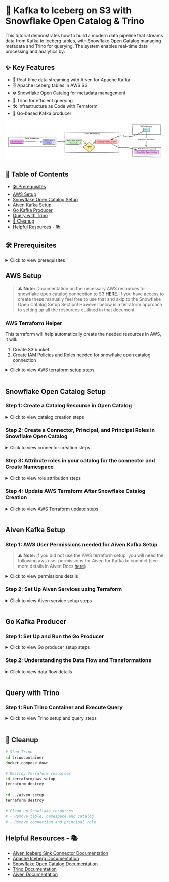 # 🚀 Kafka to Iceberg on S3 with Snowflake Open Catalog & Trino

This tutorial demonstrates how to build a modern data pipeline that streams data from Kafka to Iceberg tables, with Snowflake Open Catalog managing metadata and Trino for querying. The system enables real-time data processing and analytics by:

## ✨ Key Features

- 🦀 Real-time data streaming with Aiven for Apache Kafka
- 🗄 Apache Iceberg tables in AWS S3
- ❄️ Snowflake Open Catalog for metadata management
- 🔎 Trino for efficient querying
- 🛠️ Infrastructure as Code with Terraform
- 🚀 Go-based Kafka producer

![Data Pipeline Architecture](images/architecture.png)

## 📑 Table of Contents
- [🛠️ Prerequisites](#prerequisites)
- [AWS Setup](#aws-setup)
- [Snowflake Open Catalog Setup](#snowflake-open-catalog-setup)
- [Aiven Kafka Setup](#aiven-kafka-setup)
- [Go Kafka Producer](#go-kafka-producer)
- [Query with Trino](#query-with-trino)
- [🧹 Cleanup](#cleanup)
- [Helpful Resources - 📚](#helpful-resources)

## 🛠️ Prerequisites

<details>
<summary>Click to view prerequisites</summary>

Before starting, ensure you have:

- **Docker & Docker Compose for running Trino locally**

- **AWS Account & AWS CLI installed**

- **Aiven Account, API Token and Project**

- **Snowflake Account with open catalog and ORGADMIN privileges or equivalent**

- **Go Development Environment**

- **Terraform CLI installed**
</details>

## AWS Setup
> **⚠️ Note:** Documentation on the necessary AWS resources for snowflake open catalog connection to S3 [HERE](https://other-docs.snowflake.com/en/opencatalog/create-catalog#create-a-catalog-using-amazon-simple-storage-service-amazon-s3).
If you have access to create these manually feel free to use that and skip to the Snowflake Open Catalog Setup Section! However below is a terraform approach to setting up all the resources outlined in that document.

### AWS Terraform Helper
This terraform will help automatically create the needed resources in AWS, it will:
1) Create S3 bucket
2) Create IAM Policies and Roles needed for snowflake open catalog connection
<details>
<summary>Click to view AWS terraform setup steps</summary>


#### Step 1: Configure AWS CLI & User
1. Install the AWS CLI if you haven't already.
2. Ensure you have an AWS user with the following permissions:
```json
{
    "Version": "2012-10-17",
    "Statement": [
        {
            "Effect": "Allow",
            "Action": [
                "iam:CreateRole",
                "iam:CreatePolicy",
                "iam:DeleteRole",
                "iam:GetRole",
                "iam:PutRolePolicy",
                "iam:CreatePolicy",
                "iam:DeleteRolePolicy",
                "iam:PassRole",
                "iam:ListRolePolicies",
                "iam:ListAttachedRolePolicies",
                "iam:TagRole",
                "iam:CreatePolicy",
                "iam:DeletePolicy",
                "iam:GetPolicy",
                "iam:GetPolicyVersion",
                "iam:ListPolicyVersions",
                "iam:AttachRolePolicy",
                "iam:DetachRolePolicy",
                "iam:ListInstanceProfilesForRole",
                "iam:RemoveRoleFromInstanceProfile",
                "iam:UpdateAssumeRolePolicy",
                "iam:DeleteInstanceProfile"
            ],
            "Resource": [
                "arn:aws:iam::<account-id>:role/snowflake_s3_role",
                "arn:aws:iam::<account-id>:policy/snowflake_s3_access"
            ]
        },
        {
            "Effect": "Allow",
            "Action": [
                "s3:CreateBucket",
                "s3:DeleteBucket",
                "s3:GetBucketLocation",
                "s3:ListBucket",
                "s3:PutObject",
                "s3:ListAllMyBuckets",
                "s3:GetBucketAcl",
                "s3:PutBucketAcl",
                "s3:GetBucketPolicy",
                "s3:PutBucketPolicy",
                "s3:DeleteBucketPolicy",
                "s3:GetBucketVersioning",
                "s3:PutBucketVersioning",
                "s3:GetBucketWebsite",
                "s3:PutBucketWebsite",
                "s3:DeleteBucketWebsite",
                "s3:GetBucketCors",
                "s3:PutBucketCors",
                "s3:GetBucketTagging",
                "s3:PutBucketTagging",
                "s3:GetBucketLogging",
                "s3:PutBucketLogging",
                "s3:GetBucketNotification",
                "s3:PutBucketNotification",
                "s3:GetBucketRequestPayment",
                "s3:PutBucketRequestPayment",
                "s3:GetAccelerateConfiguration",
                "s3:GetLifecycleConfiguration",
                "s3:GetReplicationConfiguration",
                "s3:GetEncryptionConfiguration",
                "s3:GetBucketObjectLockConfiguration",
                "s3:PutEncryptionConfiguration"
            ],
            "Resource": [
               "arn:aws:s3:::your-bucket-name",
               "arn:aws:s3:::your-bucket-name/*",
            ]
        }
    ]
}
```
3. Create and retrieve the AWS Access Key ID, Secret Access Key associated with the user
4. Run the following command to configure your AWS credentials:
   ```bash
   aws configure
   ```
   You'll be prompted to enter your AWS Access Key ID, Secret Access Key, region, and output format. These credentials will be used by Terraform automatically.


#### Step 2: Configure AWS Terraform
1. Navigate to the AWS Terraform directory:
   ```bash
   cd terraform/aws_setup
   cp terraform.tfvars.example terraform.tfvars
   ```

2. Edit `terraform.tfvars` and set your values:
   - `aws_region`: Your desired AWS region
   - `aws_account_id`: Your AWS account ID
   - `s3_bucket_name`: Your desired S3 bucket name
   - `external_id`: A unique identifier for Snowflake trust relationship (e.g. 123456)

#### Step 3: Initial Terraform plan and configuration
1. Initialize Terraform:
   ```bash
   terraform init
   terraform plan
   terraform apply
   ```

4. Save the outputs, particularly the `iam_role_arn`, as you'll need it for Snowflake setup and **Note:** You'll need to return to this section after creating your Snowflake Open Catalog to update the IAM role's trust policy.

</details>

<br>

## Snowflake Open Catalog Setup

### Step 1: Create a Catalog Resource in Open Catalog
<details>
<summary>Click to view catalog creation steps</summary>

1. In the Snowflake UI, navigate to Catalogs and Click `Create Catalog`
2. Fill in the following details:
   - Name: Choose a name for your catalog (e.g., `ICEBERG_CATALOG`).
   - Storage Provider: Select "S3".
   - Default base location: Enter `s3://<s3-bucket-name>` (e.g., `s3://apache-iceberg-bucket-demo`).
   - S3 Role ARN: Enter the `iam_role_arn` of the role created by Terraform (output from `terraform apply`).
   - External Id: Enter the `external_id` from the `terraform.tfvars`
3. Click `Create` then under catalog details copy the `IAM user arn` and paste it in the `snowflake_iam_user_arn` variable in `terraform/aws_setup/terraform.tfvars`
</details>

### Step 2: Create a Connector, Principal, and Principal Roles in Snowflake Open Catalog
<details>
<summary>Click to view connector creation steps</summary>

1. In Snowflake Open Catalog main page, go to Connections and click `+ Connection`.
2. Fill in the following details:
   - Name: Choose a name for your connector.
   - Query Engine: Trino.
   - Enable Create New Principal Role.
   - Name Principal Role.
3. Click `Create` and record Client ID and Client Secret (we will use this in the terraform setup).
</details>

### Step 3: Attribute roles in your catalog for the connector and Create Namespace
<details>
<summary>Click to view role attribution steps</summary>

1. Go to your Catalog under the roles tab and select `+ Catalog Role`.
2. Create a name and for privileges select `CATALOG_MANAGE_CONTENT` along with any others you need.
3. Under the Roles tab you should see your catalog role, click `Grant to Principal Role` and select the catalog role you just created and assign it to the principal role you created in the previous step.
4. Lastly, create a Namespace in your Catalog
</details>

### Step 4: Update AWS Terraform After Snowflake Catalog Creation
<details>
<summary>Click to view AWS Terraform update steps</summary>

1. After creating your Snowflake Open Catalog, retrieve the `IAM user arn` in the catalog details.
2. Paste the arn in the `snowflake_iam_user_arn` variable in the `terraform.tfvars` file in the AWS Terraform directory:
   ```hcl
   snowflake_iam_user_arn = "arn:aws:iam::123456789012:user/snowflake-user"
   ```

3. Apply the updated configuration:
   ```bash
   terraform apply
   ```

**This will update the IAM role's trust policy to allow Snowflake to assume the role. If you did not use the terraform setup then you will have to do this manually.**
</details>

<br>

## Aiven Kafka Setup
### Step 1: AWS User Permissions needed for Aiven Kafka Setup

> **⚠️ Note:** If you did not use the AWS terraform setup, you will need the following aws user permissions for Aiven for Kafka to connect (see more details in Aiven Docs [here](https://aiven.io/docs/products/kafka/kafka-connect/howto/iceberg-sink-connector))

<details>
<summary>Click to view permissions details</summary>

```json
{
    "Version": "2012-10-17",
    "Statement": [
        {
            "Sid": "S3Access",
            "Effect": "Allow",
            "Action": [
                "s3:GetObject",
                "s3:PutObject",
                "s3:DeleteObject",
                "s3:ListBucket",
                "s3:GetBucketLocation",
                "s3:AbortMultipartUpload",
                "s3:ListMultipartUploadParts"
            ],
            "Resource": [
                "arn:aws:s3:::<your-s3-bucket>/*"
            ]
        },
        {
            "Sid": "S3ListBucket",
            "Effect": "Allow",
            "Action": "s3:ListBucket",
            "Resource": [
                "arn:aws:s3:::<your-s3-bucket>"
            ]
        }
    ]
}
```
</details>

### Step 2: Set Up Aiven Services using Terraform
<details>
<summary>Click to view Aiven service setup steps</summary>

1. **Configure Terraform Variables**
   ```bash
   cd terraform/aiven_setup
   cp terraform.tfvars.example terraform.tfvars
   ```
   Edit `terraform.tfvars` and set your values:
   - `aiven_api_token`: Your Aiven API token in [Aiven Console](https://console.aiven.io/profile/tokens)
   - `aiven_project_name`: Your Aiven project name in [Aiven Console](https://console.aiven.io/projects)
   - `aws_access_key_id`: Your AWS access key ID with the necesarry permissions (see step 1 above).
   - `aws_secret_access_key`: Your AWS secret access key with the necesarry permissions (see step 1 above).
   - `snowflake_uri`: Your Snowflake Open Catalog URI. The format may vary depending on your Snowflake account type and region.
     Common format: https://{account-id}.{region}.snowflakecomputing.com/polaris/api/catalog
     For more details and alternative formats, refer to [Snowflake's Open Catalog documentation](https://docs.snowflake.com/en/sql-reference/sql/create-catalog-integration-open-catalog).
   - `iceberg_catalog_scope`: Your Principal Role created in Step 3 of Snowflake Open Catalog Setup (format: PRINCIPAL_ROLE:{your-principal-role-name}).
   - `snowflake_client_id`: Your Snowflake Connector client id.
   - `snowflake_client_secret`: Your Snowflake Connector secret key.

   **Note:** Make sure whatever table you are using in Snowflake Open Catalog exists before running terraform, this avoids possible race conditions.

2. **Initialize and Apply Terraform**
   ```bash
   terraform init
   terraform plan
   terraform apply
   ```

   This will create:
   - A Kafka service named `iceberg-kafka`.
   - Two Kafka topics: `product` and `iceberg-control`.
   - A Kafka Connect service named `iceberg-connect`.
   - An Iceberg Sink Connector.
</details>

<br>

## Go Kafka Producer
### Step 1: Set Up and Run the Go Producer
<details>
<summary>Click to view Go producer setup steps</summary>

1. **Certificate Setup**
   - Create a `certs` directory in your project root and download the following certificate files from your Aiven for Kafka Service dashboard:
     - Navigate to your Kafka service in Aiven Console.
     - Go to the "Connection Information" tab.
     - Download:
       - `ca.pem`: The CA certificate.
       - `service.cert`: The service certificate.
       - `service.key`: The service private key.
   - Place these files in the `certs` directory.

2. **Configure Kafka Broker Address**
   - Open `main.go` in your editor.
   - Locate the `KafkaBrokerAddress` constant (around line 16).
   - Replace `<your-kafka-broker-address>` with your Aiven Kafka Service URI.
     - You can find this in your Aiven Console under the Kafka service's "Connection Information" tab.
     - It will look something like: `kafka-iceberg-demo.a.aivencloud.com:12345`.

3. **Build and Run**
   ```bash
   go build
   ./aiven-iceberg-tutorial
   ```

The application will:
- Generate 15 mock product records.
- Send each product to the Kafka topic with a unique key.
- Log the partition and offset for each message sent.

You should see output similar to:
```
Starting Kafka producer...
Sent product 1 to partition 0 at offset 0
Sent product 2 to partition 0 at offset 1
...
All products sent successfully.
```
</details>

### Step 2: Understanding the Data Flow and Transformations
<details>
<summary>Click to view data flow details</summary>

The data pipeline includes a transformation step in Kafka Connect that's crucial for proper Iceberg table structure:

1. **Message Structure**
   - The Go producer sends messages with both a key and value:
     ```json
     // Key
     {
       "keyId": 10,
       "keyCode": "P1"
     }
     // Value
     {
       "id": 1,
       "name": "Product 1",
       "quantity": 50,
       "price": 29.99
     }
     ```

2. **Kafka Connect Transformation**
   - The `KeyToValue` transformation (`k2v`) is used to:
     - Move the `keyId` from the message key to the value.
     - Rename it to `kId` in the value.
   - This ensures all relevant data is stored in the Iceberg table.
   - Without this transformation, the key information would be lost in the Iceberg table.

3. **Resulting Iceberg Table Structure**
   ```sql
   CREATE TABLE product (
      name VARCHAR,
      quantity BIGINT,
      id BIGINT,
      price DOUBLE,
      kId BIGINT
   );
   ```

This transformation is essential because:
- Iceberg tables need all data in the value portion.
- Message keys are typically used for partitioning in Kafka but aren't automatically included in the table.
- The transformation preserves the key information while maintaining a clean table structure.
</details>

<br>

## Query with Trino
### Step 1: Run Trino Container and Execute Query
<details>
<summary>Click to view Trino setup and query steps</summary>

1. Navigate to the `trinocontainer` directory.
2. Inside `trinocontainer/trino/etc/catalog/iceberg.properties` and update the values.
3. Start the Trino service:
   ```bash
   docker-compose up -d
   ```
4. Connect to Trino CLI:
   ```bash
   docker exec -it trinocontainer-trino-1 trino
   ```
5. Run example queries:
   ```sql
   SHOW SCHEMAS FROM iceberg;
   SELECT * FROM iceberg.`namespace`.`tablename` LIMIT 15;
   ```
</details>

<br>

## 🧹 Cleanup

```bash
# Stop Trino
cd trinocontainer
docker-compose down

# Destroy Terraform resources
cd terraform/aws_setup
terraform destroy

cd ../aiven_setup
terraform destroy

# Clean up Snowflake resources
# - Remove table, namespace and catalog
# - Remove connection and principal role
```

## Helpful Resources - 📚
- [Aiven Iceberg Sink Connector Documentation](https://aiven.io/docs/products/kafka/kafka-connect/howto/iceberg-sink-connector)
- [Apache Iceberg Documentation](https://iceberg.apache.org/docs/latest/)
- [Snowflake Open Catalog Documentation](https://docs.snowflake.com/en/user-guide/catalog-overview)
- [Trino Documentation](https://trino.io/docs/current/)
- [Aiven Documentation](https://docs.aiven.io/)